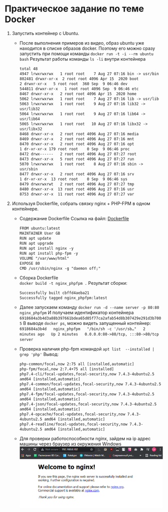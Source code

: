 # Практическое задание по теме Docker

1. Запустить контейнер с Ubuntu.

    * После выполнения примеров из видео, образ ubuntu уже находится в списке образов docker. Поэтому его можно сразу запустить при помощи команды
    `docker run -t -i --rm ubuntu bash`
    Результат работы команды `ls -li` внутри контейнера
      ```
      total 48
      4947 lrwxrwxrwx   1 root root    7 Aug 27 07:16 bin -> usr/bin
      802481 drwxr-xr-x  2 root root 4096 Apr 15  2020 boot
      2 drwxr-xr-x   5 root root  360 Sep  9 06:46 dev
      544811 drwxr-xr-x   1 root root 4096 Sep  9 06:46 etc
      8467 drwxr-xr-x   2 root root 4096 Apr 15  2020 home
      5062 lrwxrwxrwx   1 root root    7 Aug 27 07:16 lib -> usr/lib
      5063 lrwxrwxrwx   1 root root    9 Aug 27 07:16 lib32 -> usr/lib32
      5064 lrwxrwxrwx   1 root root    9 Aug 27 07:16 lib64 -> usr/lib64
      5065 lrwxrwxrwx   1 root root   10 Aug 27 07:16 libx32 -> usr/libx32
      8468 drwxr-xr-x   2 root root 4096 Aug 27 07:16 media
      8469 drwxr-xr-x   2 root root 4096 Aug 27 07:16 mnt
      8470 drwxr-xr-x   2 root root 4096 Aug 27 07:16 opt
      1 dr-xr-xr-x 179 root root    0 Sep  9 06:46 proc
      8472 drwx------   2 root root 4096 Aug 27 07:27 root
      8473 drwxr-xr-x   5 root root 4096 Aug 27 07:27 run
      5070 lrwxrwxrwx   1 root root    8 Aug 27 07:16 sbin -> usr/sbin
      8477 drwxr-xr-x   2 root root 4096 Aug 27 07:16 srv
      1 dr-xr-xr-x  13 root root    0 Sep  9 06:46 sys
      8479 drwxrwxrwt   2 root root 4096 Aug 27 07:27 tmp
      8480 drwxr-xr-x  13 root root 4096 Aug 27 07:16 usr
      8753 drwxr-xr-x  11 root root 4096 Aug 27 07:27 var
      ```

1. Используя Dockerfile, собрать связку nginx + PHP-FPM в одном контейнере.

    * Содержание Dockerfile
      Ссылка на файл: [Dockerfile](https://github.com/techhadera/dwh-reboot/blob/master/docker/src/Dockerfile)
      ```    
      FROM ubuntu:latest
      MAINTAINER User GB
      RUN apt update
      RUN apt upgrade
      RUN apt install nginx -y
      RUN apt install php-fpm -y
      VOLUME "/var/www/html"
      EXPOSE 80
      CMD /usr/sbin/nginx -g "daemon off;"
      ```
    * Сборка Dockerfile  
    `docker build -t nginx_phpfpm .`
    Результат сборки:
      ```
      Successfully built cbffd4aeba21
      Successfully tagged nginx_phpfpm:latest
      ```
    * Далее запускаем команду
      `docker run -d --name server -p 80:80 nginx_phpfpm`
      И получаем идентификатор контейнера
      `6918684a3b4d3a88b397661bdea65d05f77ca2afab54d8b307429e291d3b7005`
      В выводе `docker ps`, можно видеть запущенный контейнер:
      `6918684a3b4d   nginx_phpfpm   "/bin/sh -c '/usr/sb…"   2 minutes ago   Up 2 minutes   0.0.0.0:80->80/tcp, :::80->80/tcp   server`

    * Проверка наличия php-fpm командой `apt list  --installed | grep 'php'`
      Вывод:
      ```
      php-common/focal,now 2:75 all [installed,automatic]
      php-fpm/focal,now 2:7.4+75 all [installed]
      php7.4-cli/focal-updates,focal-security,now 7.4.3-4ubuntu2.5 amd64 [installed,automatic]
      php7.4-common/focal-updates,focal-security,now 7.4.3-4ubuntu2.5 amd64 [installed,automatic]
      php7.4-fpm/focal-updates,focal-security,now 7.4.3-4ubuntu2.5 amd64 [installed,automatic]
      php7.4-json/focal-updates,focal-security,now 7.4.3-4ubuntu2.5 amd64 [installed,automatic]
      php7.4-opcache/focal-updates,focal-security,now 7.4.3-4ubuntu2.5 amd64 [installed,automatic]
      php7.4-readline/focal-updates,focal-security,now 7.4.3-4ubuntu2.5 amd64 [installed,automatic]
      ```
    * Для проверки работоспособности nginx, зайдем на ip адрес машины через браузер из окружения Windows
    ![Nginx](img/nginx.PNG)